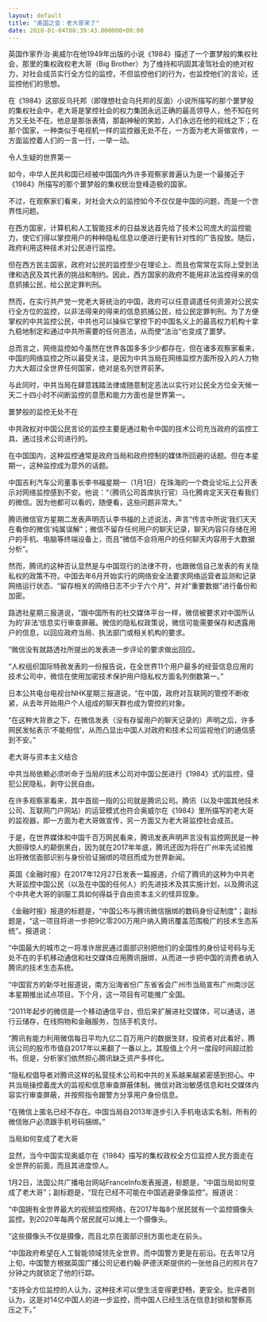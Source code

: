 ```yaml
---
layout: default
title: "美国之音：老大哥来了"
date: 2018-01-04T08:39:43.000000+08:00
---
```


英国作家乔治·奥威尔在他1949年出版的小说《1984》描述了一个噩梦般的集权社会，那里的集权政权老大哥（Big Brother）为了维持和巩固其凌驾社会的绝对权力，对社会成员实行全方位的监控，不但监控他们的行为，也监控他们的言论，还监控他们的思想。

在《1984》这部反乌托邦（即理想社会乌托邦的反面）小说所描写的那个噩梦般的集权社会中，老大哥是掌控社会的权力集团永远正确的最高领导人，他不知在何方又无处不在。他总是那张表情，那副神秘的笑脸，人们永远在他的视线之下；在那个国家，一种类似于电视机一样的监控器无处不在，一方面为老大哥做宣传，一方面监控着人们的一言一行，一举一动。

令人生疑的世界第一

如今，中华人民共和国已经被中国国内外许多观察家普遍认为是一个最接近于《1984》所描写的那个噩梦般的集权统治登峰造极的国家。

不过，在观察家们看来，对社会大众的监控如今不仅仅是中国的问题，而是一个世界性问题。

在西方国家，计算机和人工智能技术的日益发达首先给了技术公司庞大的监控能力，使它们得以掌控用户的种种隐私信息以便进行更有针对性的广告投放。随后，政府利用这种技术对公民进行监控。

但在西方民主国家，政府对公民的监控至少在理论上、而且也常常在实际上受到法律和选民及其代表的挑战和制约。因此，西方国家的政府不能用非法监控得来的信息抓捕公民，给公民定罪判刑。

然而，在实行共产党一党老大哥统治的中国，政府可以任意调遣任何资源对公民实行全方位的监控，以非法得来的得来的信息抓捕公民，给公民定罪判刑。为了方便掌权的中共监控公民，中共也可以操纵它掌控下的中国名义上的最高权力机构十拿九稳地制定和通过中共所需要的任何恶法，从而使“法治”也变成了噩梦。

总而言之，网络监控如今虽然在世界各国多多少少都存在，但在诸多观察家看来，中国的网络监控之所以最受关注，是因为中共当局在网络监控方面所投入的人力物力大大超过全世界任何国家，绝对是名列世界前茅。

与此同时，中共当局在肆意践踏法律或随意制定恶法以实行对公民全方位全天候一天二十四小时不间断监控的意愿和能力方面也是世界第一。

噩梦般的监控无处不在

中共政权对中国公民言论的监控主要是通过勒令中国的技术公司充当政府的监控工具、通过技术公司进行的。

在中国国内，这种监控通常是政府当局和政府控制的媒体所回避的话题。但在本星期一，这种监控成为意外的话题。

中国吉利汽车公司董事长李书福星期一（1月1日）在珠海的一个商业论坛上公开表示对网络监控感到不安。他说：“（腾讯公司首席执行官）马化腾肯定天天在看我们的微信。因为他都可以看的，随便看，这些问题非常大。”

腾讯微信官方星期二发表声明否认李书福的上述说法，声言“传言中所说‘我们天天在看你的微信’纯属误解”；微信不留存任何用户的聊天记录，聊天内容只存储在用户的手机、电脑等终端设备上，而且“微信不会将用户的任何聊天内容用于大数据分析”。

然而，腾讯的这种否认显然是与中国现行的法律不符，也跟微信自己发表的有关隐私权的政策不符。中国去年6月开始实行的网络安全法要求网络运营者监测和记录网络运行状态、“留存相关的网络日志不少于六个月”，并对“重要数据”进行备份和加密。

路透社星期三报道说，“跟中国所有的社交媒体平台一样，微信被要求对中国所认为的‘非法’信息实行审查屏蔽。微信的隐私权政策说，微信可能需要保存和透露用户的信息，以回应政府当局、执法部门或相关机构的要求。

“微信没有就路透社所提出的发表进一步评论的要求做出回应。

“人权组织国际特赦发表的一份报告说，在全世界11个用户最多的经营信息应用的技术公司中，微信在使用加密技术保护用户隐私权方面名列倒数第一。”

日本公共电台电视台NHK星期三报道说，“在中国，政府对互联网的管控不断收紧，从去年开始用户个人组成的聊天群也成为管控的对象。

“在这种大背景之下，在微信发表（没有存留用户的聊天记录的）声明之后，许多网民发帖表示‘不能相信’，从而凸显出中国人对政府和技术公司监视他们的通信感到不安。”

老大哥与资本主义结合

中共当局依赖必须听命于当局的技术公司对中国公民进行《1984》式的监控，侵犯公民隐私，剥夺公民自由。

在许多观察家看来，其中首屈一指的公司就是腾讯公司。腾讯（以及中国其他技术公司、互联网门户网站）的运营模式也符合奥威尔在《1984》里所描写的老大哥的监视器，即一方面为老大哥做宣传，另一方面又为老大哥监控社会成员。

于是，在世界媒体和中国千百万网民看来，腾讯发表声明声言没有监控网民是一种大胆得惊人的颠倒黑白，因为就在2017年年底，腾讯还因为将在广州率先试验推出将微信面部识别与身份验证捆绑的项目而成为世界新闻。

英国《金融时报》在2017年12月27日发表一篇报道，介绍了腾讯的这种为中共老大哥监控中国公民（以及在中国的任何人）的先进技术及其实施计划，以及腾讯这个中共老大哥的驯服工具如何得益于自由资本主义的怪异现象。

《金融时报》报道的标题是，“中国公布与腾讯微信捆绑的数码身份证制度”；副标题是，“这一项目将进一步把9亿零200万用户纳入腾讯覆盖范围极广的技术生态系统”。报道说：

“中国最大的城市之一将准许居民通过面部识别把他们的全国性的身份证号码与无处不在的手机移动通信和社交媒体应用腾讯捆绑，从而进一步把中国的消费者纳入腾讯的技术生态系统。

“中国官方的新华社报道说，南方沿海省份广东省省会广州市当局宣布广州南沙区本星期推出试点项目。下个月，这一项目有可能推广全国。

“2011年起步的微信是一个移动通信平台，但后来扩展进社交媒体，可以通话，进行云储存，在线购物和金融服务，包括手机支付。

“腾讯有能力利用微信每日平均九亿二百万用户的数据生财，投资者对此看好，腾讯公司的股市市值自2017年以来翻了一番以上。其股值上个月一度段时间超过脸书。但是，分析家们依然担心腾讯缺乏资产多样化。

“隐私权倡导者对腾讯这样的私营技术公司和中共的关系越来越紧密感到担心。中共当局操控着庞大的监视和信息审查屏蔽体制。微信对政治敏感信息和社交媒体内容实行审查屏蔽，并按照指令跟警方分享用户身份信息。

“在微信上匿名已经不存在。中国当局自2013年逐步引入手机电话实名制，所有的微信账户必须跟手机号码捆绑。”

当局如何变成了老大哥

显然，当今中国实现奥威尔在《1984》描写的集权政权全方位监控人民方面走在全世界的前面，而且其进度惊人。

1月2日，法国公共广播电台网站FranceInfo发表报道，标题是，“中国当局如何变成了老大哥”；副标题是，“现在已经不可能在中国逃避录像监控”。报道说：

“中国拥有全世界最大的视频监控网络，在2017年每8个居民就有一个监控摄像头监控。到2020年每两个居民就可以摊上一个摄像头。

“这些摄像头不仅是摄像，而且北京在面部识别方面也走在前头。

“中国政府希望在人工智能领域领先全世界。而中国警方更是在前沿。在去年12月上旬，中国警方根据英国广播公司记者约翰·萨德沃斯提供的一张他自己的照片在7分钟之内就锁定了他的行踪。

“支持全方位监控的人认为，这种技术可以使生活变得更舒畅，更安全。批评者则认为，这是对14亿中国人的进一步监控，而中国人已经生活在信息封锁和警察高压之下。”

